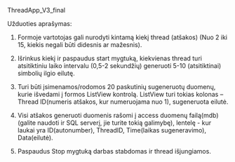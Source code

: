 ThreadApp_V3_final

Užduoties aprašymas:

1)  Formoje vartotojas gali nurodyti kintamą kiekį thread (atšakos) (Nuo 2 iki 15, kiekis negali būti didesnis ar mažesnis).

2)  Išrinkus kiekį ir paspaudus start mygtuką, kiekvienas thread turi atsitiktiniu laiko intervalu (0,5-2 sekundžių) generuoti 5-10 (atsitiktinai) simbolių ilgio eilutę.

3)  Turi būti įsimenamos/rodomos 20 paskutinių sugeneruotų duomenų, kurie išvedami į formos ListView kontrolą. ListView turi tokias kolonas – Thread ID(numeris atšakos, kur numeruojama nuo 1), sugeneruota eilutė.

4)  Visi atšakos generuoti duomenis rašomi į access duomenų failą(mdb) (galite naudoti ir SQL serverį, jie turite tokią galimybę), lentelę - kur laukai yra ID(autonumber), ThreadID, Time(laikas sugeneravimo), Data(eilutė).

5)  Paspaudus Stop mygtuką darbas stabdomas ir thread išjungiamos.
